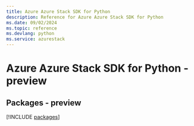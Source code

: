 ```yaml
---
title: Azure Azure Stack SDK for Python
description: Reference for Azure Azure Stack SDK for Python
ms.date: 09/02/2024
ms.topic: reference
ms.devlang: python
ms.service: azurestack
---
```

# Azure Azure Stack SDK for Python - preview
## Packages - preview
[!INCLUDE [packages](azure-stack-index.md)]